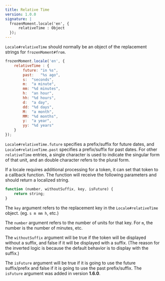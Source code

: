 ```yaml
---
title: Relative Time
version: 1.0.0
signature: |
  frozenMoment.locale('en', {
      relativeTime : Object
  });
---
```



`Locale#relativeTime` should normally be an object of the replacement strings for `frozenMoment#from`.

```javascript
frozenMoment.locale('en', {
    relativeTime : {
        future: "in %s",
        past:   "%s ago",
        s:  "seconds",
        m:  "a minute",
        mm: "%d minutes",
        h:  "an hour",
        hh: "%d hours",
        d:  "a day",
        dd: "%d days",
        M:  "a month",
        MM: "%d months",
        y:  "a year",
        yy: "%d years"
    }
});
```

`Locale#relativeTime.future` specifies a prefix/suffix for future dates, and `Locale#relativeTime.past` specifies a prefix/suffix for past dates. For other `relativeTime` entries, a single character is used to indicate the singular form of that unit, and an double character refers to the plural form.

If a locale requires additional processing for a token, it can set that token to a callback function. The function will receive the following parameters and should return a localized string.

```javascript
function (number, withoutSuffix, key, isFuture) {
    return string;
}
```

The `key` argument refers to the replacement key in the `Locale#relativeTime ` object. (eg. `s m mm h`, etc.)

The `number` argument refers to the number of units for that key. For `m`, the number is the number of minutes, etc.

The `withoutSuffix` argument will be true if the token will be displayed without a suffix, and false if it will be displayed with a suffix. (The reason for the inverted logic is because the default behavior is to display with the suffix.)

The `isFuture` argument will be true if it is going to use the future suffix/prefix and false if it is going to use the past prefix/suffix. The `isFuture` argument was added in version **1.6.0**.
